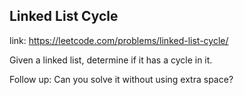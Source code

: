 ## Linked List Cycle 
link: <https://leetcode.com/problems/linked-list-cycle/>

Given a linked list, determine if it has a cycle in it.



Follow up:
Can you solve it without using extra space?
